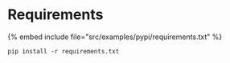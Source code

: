 # Requirements

{% embed include file="src/examples/pypi/requirements.txt" %}

```
pip install -r requirements.txt
```



